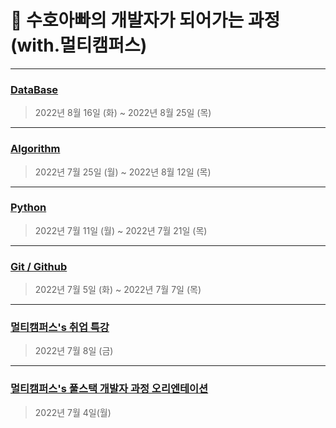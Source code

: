 # 👊 수호아빠의 개발자가 되어가는 과정 (with.멀티캠퍼스)

---

### [DataBase](./Database/README.md)

> 2022년 8월 16일 (화) ~ 2022년 8월 25일 (목)

---

### [Algorithm](./Algorithm/README.md)

> 2022년 7월 25일 (월) ~ 2022년 8월 12일 (목)

---

### [Python](./python/README.md)

> 2022년 7월 11일 (월) ~ 2022년 7월 21일 (목)

---

### [Git / Github](./git,github/README.md)

> 2022년 7월 5일 (화) ~ 2022년 7월 7일 (목)

---

### [멀티캠퍼스's 취업 특강](./Others/220708/README.md)

> 2022년 7월 8일 (금)

---

### [멀티캠퍼스's 풀스택 개발자 과정 오리엔테이션](./Others/220704/README.md)

> 2022년 7월 4일(월)
